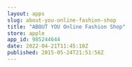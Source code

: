 ```yaml
---
layout: apps
slug: about-you-online-fashion-shop
title: "ABOUT YOU Online Fashion Shop"
store: apple
app_id: 985244644
date: 2022-04-21T11:45:18Z
published: 2015-05-24T21:51:56Z
---
```

